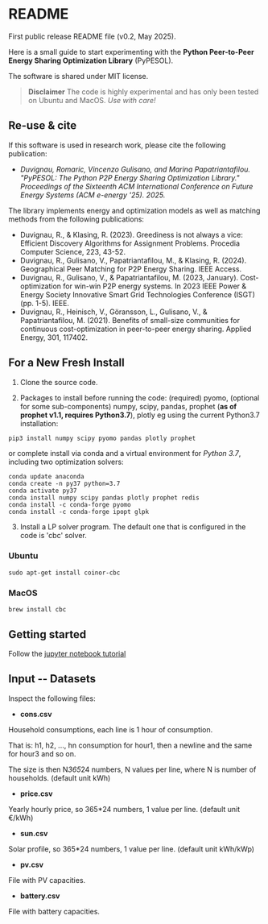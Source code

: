 # README #

First public release README file (v0.2, May 2025).

Here is a small guide to start experimenting with the **Python Peer-to-Peer Energy Sharing Optimization Library** (PyPESOL).

The software is shared under MIT license.

> **Disclaimer** The code is highly experimental and has only been tested on Ubuntu and MacOS. *Use with care!*

## Re-use & cite ###

If this software is used in research work, please cite the following publication:
- *Duvignau, Romaric, Vincenzo Gulisano, and Marina Papatriantafilou. "PyPESOL: The Python P2P Energy Sharing Optimization Library." Proceedings of the Sixteenth ACM International Conference on Future Energy Systems (ACM e-energy '25). 2025.*


The library implements energy and optimization models as well as matching methods from the following publications:
- Duvignau, R., & Klasing, R. (2023). Greediness is not always a vice: Efficient Discovery Algorithms for Assignment Problems. Procedia Computer Science, 223, 43-52.
- Duvignau, R., Gulisano, V., Papatriantafilou, M., & Klasing, R. (2024). Geographical Peer Matching for P2P Energy Sharing. IEEE Access.
- Duvignau, R., Gulisano, V., & Papatriantafilou, M. (2023, January). Cost-optimization for win-win P2P energy systems. In 2023 IEEE Power & Energy Society Innovative Smart Grid Technologies Conference (ISGT) (pp. 1-5). IEEE.
- Duvignau, R., Heinisch, V., Göransson, L., Gulisano, V., & Papatriantafilou, M. (2021). Benefits of small-size communities for continuous cost-optimization in peer-to-peer energy sharing. Applied Energy, 301, 117402.


## For a New Fresh Install ###

1. Clone the source code.

2. Packages to install before running the code: (required) pyomo, (optional for some sub-components) numpy, scipy, pandas, prophet (**as of prophet v1.1, requires Python3.7**), plotly eg using the current Python3.7 installation:


```
pip3 install numpy scipy pyomo pandas plotly prophet
```

or complete install via conda and a virtual environment for *Python 3.7*, including two optimization solvers:

```
conda update anaconda
conda create -n py37 python=3.7
conda activate py37
conda install numpy scipy pandas plotly prophet redis
conda install -c conda-forge pyomo
conda install -c conda-forge ipopt glpk
```


3. Install a LP solver program. The default one that is configured in the code is 'cbc' solver. 


### Ubuntu

```
sudo apt-get install coinor-cbc
```

### MacOS

```
brew install cbc
```

## Getting started

Follow the [jupyter notebook tutorial](getting_started.ipynb)

## Input -- Datasets ###

Inspect the following files:

* **cons.csv**

Household consumptions, each line is 1 hour of consumption.

That is: h1, h2, ..., hn consumption for hour1, then a newline and
the same for hour3 and so on.

The size is then N*365*24 numbers, N values per line, where N is number of households.
(default unit kWh)

* **price.csv**

Yearly hourly price, so 365*24 numbers, 1 value per line.
(default unit €/kWh)

* **sun.csv**

Solar profile, so 365*24 numbers, 1 value per line.
(default unit kWh/kWp)

* **pv.csv**

File with PV capacities.

* **battery.csv**

File with battery capacities.
